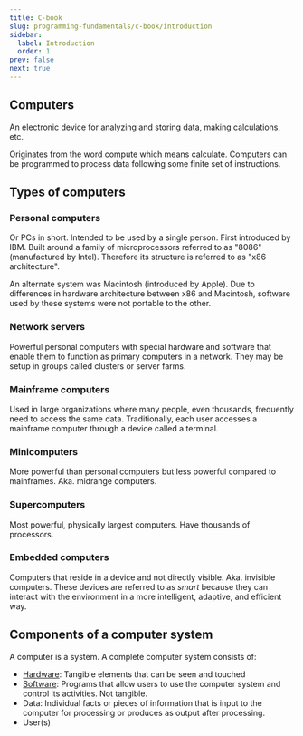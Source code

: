 ```yaml
---
title: C-book
slug: programming-fundamentals/c-book/introduction
sidebar:
  label: Introduction
  order: 1
prev: false
next: true
---
```


## Computers

An electronic device for analyzing and storing data, making calculations, etc.

Originates from the word compute which means calculate. Computers can be
programmed to process data following some finite set of instructions.

## Types of computers

### Personal computers

Or PCs in short. Intended to be used by a single person. First introduced by
IBM. Built around a family of microprocessors referred to as "8086"
(manufactured by Intel). Therefore its structure is referred to as "x86
architecture".

An alternate system was Macintosh (introduced by Apple). Due to differences in
hardware architecture between x86 and Macintosh, software used by these systems
were not portable to the other.

### Network servers

Powerful personal computers with special hardware and software that enable them
to function as primary computers in a network. They may be setup in groups
called clusters or server farms.

### Mainframe computers

Used in large organizations where many people, even thousands, frequently need
to access the same data. Traditionally, each user accesses a mainframe computer
through a device called a terminal.

### Minicomputers

More powerful than personal computers but less powerful compared to mainframes.
Aka. midrange computers.

### Supercomputers

Most powerful, physically largest computers. Have thousands of processors.

### Embedded computers

Computers that reside in a device and not directly visible. Aka. invisible
computers. These devices are referred to as _smart_ because they can interact
with the environment in a more intelligent, adaptive, and efficient way.

## Components of a computer system

A computer is a system. A complete computer system consists of:

- [Hardware](/programming-fundamentals/c-book/computer-hardware/): Tangible
  elements that can be seen and touched
- [Software](/programming-fundamentals/c-book/computer-software/): Programs that
  allow users to use the computer system and control its activities. Not
  tangible.
- Data: Individual facts or pieces of information that is input to the computer
  for processing or produces as output after processing.
- User(s)
